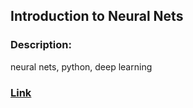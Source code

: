 ## Introduction to Neural Nets

### Description:
neural nets, python, deep learning

### [Link](http://example.com/course/advanced-ml) 